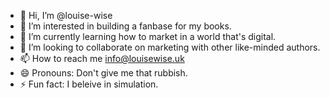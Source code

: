 - 👋 Hi, I’m @louise-wise
- 👀 I’m interested in building a fanbase for my books.
- 🌱 I’m currently learning how to market in a world that's digital.
- 💞️ I’m looking to collaborate on marketing with other like-minded authors.
- 📫 How to reach me info@louisewise.uk
- 😄 Pronouns: Don't give me that rubbish.
- ⚡ Fun fact: I beleive in simulation. 

<!---
louise-wise/louise-wise is a ✨ special ✨ repository because its `README.md` (this file) appears on your GitHub profile.
You can click the Preview link to take a look at your changes.
--->
